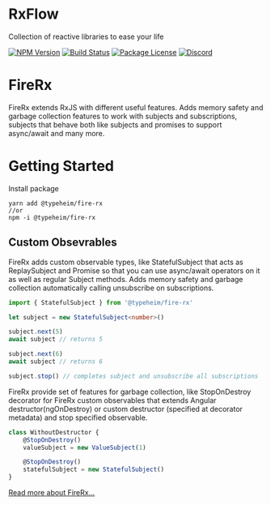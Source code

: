 # RxFlow

Collection of reactive libraries to ease your life
<p>
    <a href="https://www.npmjs.com/package/@typeheim/fire-rx" target="_blank"><img src="https://img.shields.io/npm/v/@typeheim/fire-rx.svg" alt="NPM Version" /></a>
    <a href="https://travis-ci.org/github/typeheim/rx-flow" target="_blank"><img src="https://travis-ci.org/typeheim/rx-flow.svg?branch=master" alt="Build Status" /></a>
    <a href="https://www.npmjs.com/package/@typeheim/fire-rx" target="_blank"><img src="https://img.shields.io/npm/l/@typeheim/fire-rx.svg" alt="Package License" /></a>
    <a href="https://discord.gg/dmMznp9" target="_blank"><img src="https://img.shields.io/badge/discord-online-brightgreen.svg" alt="Discord"/></a>
</p>

# FireRx 

FireRx extends RxJS with different useful features. Adds memory safety and garbage collection features to work with subjects 
and subscriptions, subjects that behave both like subjects and promises to support async/await and many more.

# Getting Started
Install package
```shell
yarn add @typeheim/fire-rx
//or
npm -i @typeheim/fire-rx
```

## Custom Obsevrables

FireRx adds custom observable types, like StatefulSubject that acts as ReplaySubject and Promise so that you can use async/await operators on it as well as regular Subject methods. 
Adds memory safety and garbage collection automatically calling unsubscribe on subscriptions.

```typescript
import { StatefulSubject } from '@typeheim/fire-rx'

let subject = new StatefulSubject<number>()

subject.next(5)  
await subject // returns 5

subject.next(6)
await subject // returns 6

subject.stop() // completes subject and unsubscribe all subscriptions
```

FireRx provide set of features for garbage collection, like StopOnDestroy decorator for FireRx custom observables that extends Angular
destructor(ngOnDestroy) or custom destructor (specified at decorator metadata) and stop specified observable.

```typescript
class WithoutDestructor {
    @StopOnDestroy()
    valueSubject = new ValueSubject(1)

    @StopOnDestroy()
    statefulSubject = new StatefulSubject()
}
```
[Read more about FireRx...](packages/fire-rx/README.md)
